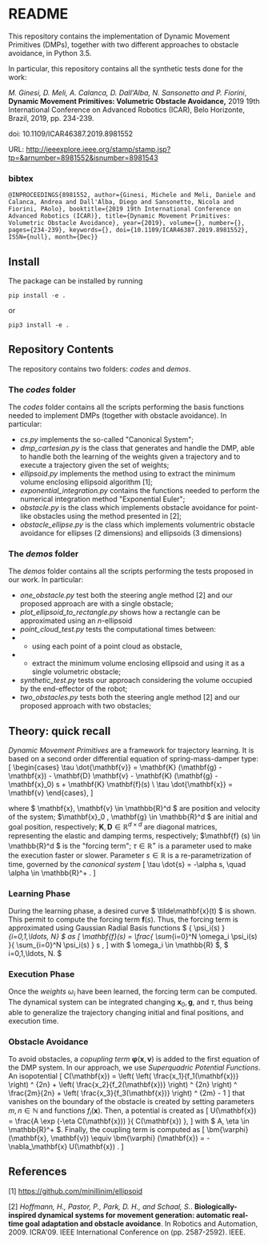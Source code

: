 # README #

This repository contains the implementation of Dynamic Movement Primitives (DMPs), together with two different approaches to obstacle avoidance, in Python 3.5.

In particular, this repository contains all the synthetic tests done for the work:

_M. Ginesi, D. Meli, A. Calanca, D. Dall'Alba, N. Sansonetto and P. Fiorini_, **Dynamic Movement Primitives: Volumetric Obstacle Avoidance,** 2019 19th International Conference on Advanced Robotics (ICAR), Belo Horizonte, Brazil, 2019, pp. 234-239.

doi: 10.1109/ICAR46387.2019.8981552

URL: http://ieeexplore.ieee.org/stamp/stamp.jsp?tp=&arnumber=8981552&isnumber=8981543

### bibtex ###

`
@INPROCEEDINGS{8981552,
author={Ginesi, Michele and Meli, Daniele and Calanca, Andrea and Dall'Alba, Diego and Sansonetto, Nicola and Fiorini, PAolo},
booktitle={2019 19th International Conference on Advanced Robotics (ICAR)},
title={Dynamic Movement Primitives: Volumetric Obstacle Avoidance},
year={2019},
volume={},
number={},
pages={234-239},
keywords={},
doi={10.1109/ICAR46387.2019.8981552},
ISSN={null},
month={Dec}}
`

## Install ##

The package can be installed by running

```
pip install -e .
```

or

```
pip3 install -e .
```

## Repository Contents ##

The repository contains two folders: _codes_ and _demos_.

### The _codes_ folder ###

The _codes_ folder contains all the scripts performing the basis functions needed to implement DMPs (together with obstacle avoidance).
In particular:
* _cs.py_ implements the so-called "Canonical System";
* _dmp_cartesian.py_ is the class that generates and handle the DMP, able to handle both the learning of the weights given a trajectory and to execute a trajectory given the set of weights;
* _ellipsoid.py_ implements the method using to extract the minimum volume enclosing ellipsoid algorithm [1];
* _exponential_integration.py_ contains the functions needed to perform the numerical integration method "Exponential Euler";
* _obstacle.py_ is the class which implements obstacle avoidance for point-like obstacles using the method presented in [2];
* _obstacle_ellipse.py_ is the class which implements volumentric obstacle avoidance for ellipses (2 dimensions) and ellipsoids (3 dimensions)

### The _demos_ folder ###

The _demos_ folder contains all the scripts performing the tests proposed in our work.
In particular:
* _one_obstacle.py_ test both the steering angle method [2] and our proposed approach are with a single obstacle;
* _plot_ellipsoid_to_rectangle.py_ shows how a rectangle can be approximated using an $n$-ellipsoid
* _point_cloud_test.py_ tests the computational times between:
* * using each point of a point cloud as obstacle,
* * extract the minimum volume enclosing ellipsoid and using it as a single volumetric obstacle;
* _synthetic_test.py_ tests our approach considering the volume occupied by the end-effector of the robot;
* _two_obstacles.py_ tests both the steering angle method [2] and our proposed approach with two obstacles;

## Theory: quick recall ##

_Dynamic Movement Primitives_ are a framework for trajectory learning. It is based on a second order differential equation of spring-mass-damper type:
\[
\begin{cases}
    \tau \dot{\mathbf{v}} = \mathbf{K} (\mathbf{g} - \mathbf{x}) - \mathbf{D} \mathbf{v} - \mathbf{K} (\mathbf{g} - \mathbf{x}_0) s + \mathbf{K} \mathbf{f}(s) \\
    \tau \dot{\mathbf{x}} = \mathbf{v}
\end{cases},
\]

where $ \mathbf{x}, \mathbf{v} \in \mathbb{R}^d $ are position and velocity of the system; $\mathbf{x}_0 , \mathbf{g} \in \mathbb{R}^d $ are initial and goal position, respectively; $\mathbf{K}, \mathbf{D} \in \mathbb{R}^{d \times d}$ are diagonal matrices, representing the elastic and damping terms, respectively; $\mathbf{f} (s) \in \mathbb{R}^d $ is the "forcing term"; $\tau \in \mathbb{R}^+$ is a parameter used to make the execution faster or slower. Parameter $s \in \mathbb{R}$ is a re-parametrization of time, governed by the _canonical system_
\[ \tau \dot{s} = -\alpha s, \quad \alpha \in \mathbb{R}^+ . \]

### Learning Phase ###

During the learning phase, a desired curve $ \tilde\mathbf{x}(t) $ is shown. This permit to compute the forcing term $\mathbf{f}(s)$. Thus, the forcing term is approximated using Gaussian Radial Basis functions $ \{ \psi_i(s) \}_{i=0,1,\ldots, N} $ as
\[ \mathbf{f}(s) = \frac{ \sum_{i=0}^N \omega_i \psi_i(s) }{ \sum_{i=0}^N \psi_i(s) } s , \]
with $ \omega_i \in \mathbb{R} $, $ i=0,1,\ldots, N. $

### Execution Phase ###

Once the _weights_ $\omega_i$ have been learned, the forcing term can be computed. The dynamical system can be integrated changing $\mathbf{x}_0, \mathbf{g}$, and $\tau$, thus being able to generalize the trajectory changing initial and final positions, and execution time.

### Obstacle Avoidance ###

To avoid obstacles, a _copupling term_ $\bm{\varphi} (\mathbf{x}, \mathbf{v})$ is added to the first equation of the DMP system.
In our approach, we use _Superquadric Potential Functions_. An isopotential
\[ C(\mathbf{x}) = \left( \left( \frac{x_1}{f_1(\mathbf{x})} \right) ^ {2n} + \left( \frac{x_2}{f_2(\mathbf{x})} \right) ^ {2n} \right) ^ \frac{2m}{2n} + \left( \frac{x_3}{f_3(\mathbf{x})} \right) ^ {2m} - 1 \]
that vanishes on the boundary of the obstacle is created by setting parameters $m,n \in \mathbb{N}$ and functions $f_i(\mathbf{x})$.
Then, a potential is created as
\[ U(\mathbf{x}) = \frac{A \exp (-\eta C(\mathbf{x})) }{ C(\mathbf{x}) }, \]
with $ A, \eta \in \mathbb{R}^+ $.
Finally, the coupling term is computed as
\[ \bm{\varphi} (\mathbf{x}, \mathbf{v}) \equiv \bm{\varphi} (\mathbf{x}) = - \nabla_\mathbf{x} U(\mathbf{x}) . \]

## References ##

[1] https://github.com/minillinim/ellipsoid

[2] _Hoffmann, H., Pastor, P., Park, D. H., and Schaal, S._. **Biologically-inspired dynamical systems for movement generation: automatic real-time goal adaptation and obstacle avoidance**. In Robotics and Automation, 2009. ICRA'09. IEEE International Conference on (pp. 2587-2592). IEEE.